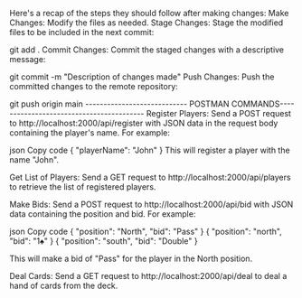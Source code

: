 Here's a recap of the steps they should follow after making changes:
Make Changes: Modify the files as needed.
Stage Changes: Stage the modified files to be included in the next commit:

git add .
Commit Changes: Commit the staged changes with a descriptive message:


git commit -m "Description of changes made"
Push Changes: Push the committed changes to the remote repository:

git push origin main
---------------------------- POSTMAN COMMANDS-----------------------------------------
Register Players: Send a POST request to http://localhost:2000/api/register with JSON data in the request body containing the player's name. For example:

json
Copy code
{
    "playerName": "John"
}
This will register a player with the name "John".

Get List of Players: Send a GET request to http://localhost:2000/api/players to retrieve the list of registered players.

Make Bids: Send a POST request to http://localhost:2000/api/bid with JSON data containing the position and bid. For example:

json
Copy code
{
    "position": "North",
    "bid": "Pass"
}
{
    "position": "north",
    "bid": "1♠"
}
{
    "position": "south",
    "bid": "Double"
}

This will make a bid of "Pass" for the player in the North position.

Deal Cards: Send a GET request to http://localhost:2000/api/deal to deal a hand of cards from the deck.
